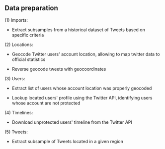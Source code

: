 ## Data preparation


(1) Imports: 

- Extract subsamples from a historical dataset of Tweets based on specific criteria

(2) Locations:

- Geocode Twitter users' account location, allowing to map twitter data to official statistics

- Reverse geocode tweets with geocoordinates

(3) Users: 

- Extract list of users whose account location was properly geocoded

- Lookup located users' profile using the Twitter API, identifying users whose account are not protected 

(4) Timelines:

- Download unprotected users' timeline from the Twitter API

(5) Tweets:

- Extract subsample of Tweets located in a given region